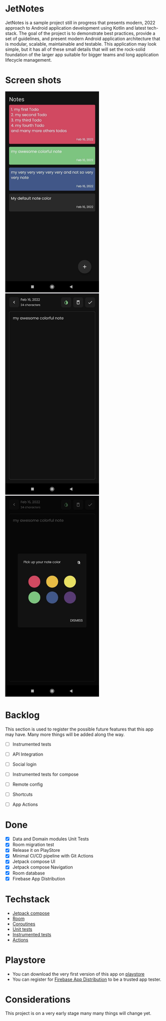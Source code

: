 # JetNotes

JetNotes is a sample project still in progress that presents modern, 2022 approach to Android application development using Kotlin and latest tech-stack.
The goal of the project is to demonstrate best practices, provide a set of guidelines, and present modern Android application architecture that is modular, scalable, maintainable and testable.
This application may look simple, but it has all of these small details that will set the rock-solid foundation of the larger app suitable for bigger teams and long application lifecycle management.

# Screen shots

<img src="screenshots/note-list.jpeg" width="300"> <img src="screenshots/note-edit.jpeg" width="300"> <img src="screenshots/note-color-pallet.jpeg" width="300">



# Backlog

This section is used to register the possible future features that this app may have. Many more things will be added along the way.

- [ ] Instrumented tests
- [ ] API Integration
- [ ] Social login
- [ ] Instrumented tests for compose
- [ ] Remote config
- [ ] Shortcuts
- [ ] App Actions


# Done
- [x] Data and Domain modules Unit Tests
- [x] Room migration test
- [x] Release it on PlayStore
- [x] Minimal CI/CD pipeline with Git Actions
- [x] Jetpack compose UI
- [x] Jetpack compose Navigation
- [x] Room database
- [x] Firebase App Distribution

# Techstack
- [Jetpack compose](https://developer.android.com/jetpack/compose)
- [Room](https://developer.android.com/training/data-storage/room)
- [Coroutines](https://developer.android.com/kotlin/coroutines)
- [Unit tests](https://developer.android.com/training/testing/unit-testing/local-unit-tests)
- [Instrumented tests](https://developer.android.com/training/testing/unit-testing/instrumented-unit-tests)
- [Actions](https://github.com/features/actions)

# Playstore

- You can download the very first version of this app on [playstore](https://play.google.com/store/apps/details?id=com.lls.jetnotes)
- You can register for [Firebase App Distribution](https://appdistribution.firebase.dev/i/e07b87c58702138f) to be a trusted app tester.

# Considerations

This project is on a very early stage many many things will change yet.


